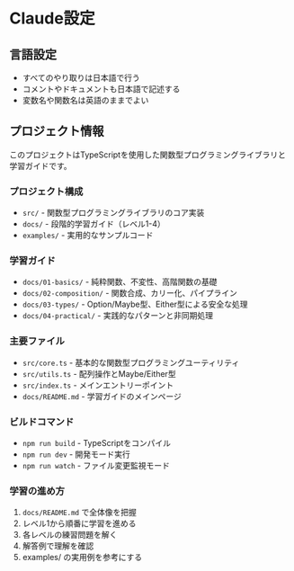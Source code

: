 # Claude設定

## 言語設定
- すべてのやり取りは日本語で行う
- コメントやドキュメントも日本語で記述する
- 変数名や関数名は英語のままでよい

## プロジェクト情報
このプロジェクトはTypeScriptを使用した関数型プログラミングライブラリと学習ガイドです。

### プロジェクト構成
- `src/` - 関数型プログラミングライブラリのコア実装
- `docs/` - 段階的学習ガイド（レベル1-4）
- `examples/` - 実用的なサンプルコード

### 学習ガイド
- `docs/01-basics/` - 純粋関数、不変性、高階関数の基礎
- `docs/02-composition/` - 関数合成、カリー化、パイプライン
- `docs/03-types/` - Option/Maybe型、Either型による安全な処理
- `docs/04-practical/` - 実践的なパターンと非同期処理

### 主要ファイル
- `src/core.ts` - 基本的な関数型プログラミングユーティリティ
- `src/utils.ts` - 配列操作とMaybe/Either型
- `src/index.ts` - メインエントリーポイント
- `docs/README.md` - 学習ガイドのメインページ

### ビルドコマンド
- `npm run build` - TypeScriptをコンパイル
- `npm run dev` - 開発モード実行
- `npm run watch` - ファイル変更監視モード

### 学習の進め方
1. `docs/README.md` で全体像を把握
2. レベル1から順番に学習を進める
3. 各レベルの練習問題を解く
4. 解答例で理解を確認
5. examples/ の実用例を参考にする